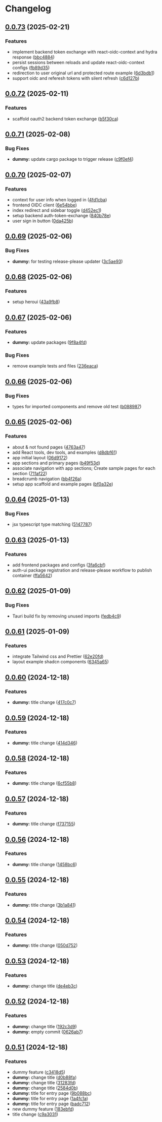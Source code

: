 # Changelog

## [0.0.73](https://github.com/szn-app/donation-app/compare/web-server@v0.0.72...web-server@v0.0.73) (2025-02-21)


### Features

* implement backend token exchange with react-oidc-context and hydra response ([bbc4884](https://github.com/szn-app/donation-app/commit/bbc488429ad7a6b53b367313b40e7c26e4ed5ccc))
* persist sessions between reloads and update react-oidc-context configs ([fb89d35](https://github.com/szn-app/donation-app/commit/fb89d35bc7911eae48449af92f72d886d86db156))
* redirection to user original url and protected route example ([6d3bdb1](https://github.com/szn-app/donation-app/commit/6d3bdb158ee0e3b794ebf305c198753fc4b20015))
* support oidc and referesh tokens with silent refresh ([c6d127b](https://github.com/szn-app/donation-app/commit/c6d127b94aecc63f214e3a55100c41948e5e6015))

## [0.0.72](https://github.com/szn-app/donation-app/compare/web-server@v0.0.71...web-server@v0.0.72) (2025-02-11)


### Features

* scaffold oauth2 backend token exchange ([b5f30ca](https://github.com/szn-app/donation-app/commit/b5f30cae485488258b1ed3fdd7184d2a11a6680e))

## [0.0.71](https://github.com/szn-app/donation-app/compare/web-server@v0.0.70...web-server@v0.0.71) (2025-02-08)


### Bug Fixes

* **dummy:** update cargo package to trigger release ([c9f0ef4](https://github.com/szn-app/donation-app/commit/c9f0ef4847d599b7064a3db43d5b834edbb18f8c))

## [0.0.70](https://github.com/szn-app/donation-app/compare/web-server@v0.0.69...web-server@v0.0.70) (2025-02-07)


### Features

* context for user info when logged in ([4fd1cba](https://github.com/szn-app/donation-app/commit/4fd1cbac5b701217fc3c16310151d078e5cf261b))
* frontend OIDC client ([6e54bbe](https://github.com/szn-app/donation-app/commit/6e54bbe0770472038a03cc60a0d51b8e5ca67b79))
* index redirect and sidebar toggle ([d452ec1](https://github.com/szn-app/donation-app/commit/d452ec1e38f2b08990479698cc2fca09c6a13359))
* setup backend auth-token-exchange ([840b78e](https://github.com/szn-app/donation-app/commit/840b78e6ada4153db568aa11434de83e14e11c07))
* user sign in button ([0da425b](https://github.com/szn-app/donation-app/commit/0da425ba92172166663987857d139177ff64f131))

## [0.0.69](https://github.com/szn-app/donation-app/compare/web-server@v0.0.68...web-server@v0.0.69) (2025-02-06)


### Bug Fixes

* **dummy:** for testing release-please updater ([3c5ae93](https://github.com/szn-app/donation-app/commit/3c5ae934a99b5b1d23edae1f5e7aead84cdb97a4))

## [0.0.68](https://github.com/szn-app/donation-app/compare/web-server@v0.0.67...web-server@v0.0.68) (2025-02-06)


### Features

* setup heroui ([43a9fb8](https://github.com/szn-app/donation-app/commit/43a9fb86c2d57d1ed59b3952bd97817e4bfb487a))

## [0.0.67](https://github.com/szn-app/donation-app/compare/web-server@v0.0.66...web-server@v0.0.67) (2025-02-06)


### Features

* **dummy:** update packages ([9f8a4fd](https://github.com/szn-app/donation-app/commit/9f8a4fd7c9afd2f487cb2a54eb72b8e654b13c3a))


### Bug Fixes

* remove example tests and files ([236eaca](https://github.com/szn-app/donation-app/commit/236eaca4fe0ace4009e49df7b005e9e94ffa4814))

## [0.0.66](https://github.com/szn-app/donation-app/compare/web-server@v0.0.65...web-server@v0.0.66) (2025-02-06)


### Bug Fixes

* types for imported components and remove old test ([b088987](https://github.com/szn-app/donation-app/commit/b088987d4145c14caec86e1692e5ceaf24d4e4a8))

## [0.0.65](https://github.com/szn-app/donation-app/compare/web-server@v0.0.64...web-server@v0.0.65) (2025-02-06)


### Features

* about & not found pages ([4763a47](https://github.com/szn-app/donation-app/commit/4763a47abfe26c226336cc6f0c8fc89d4206a56f))
* add React tools, dev tools, and examples ([d8dbf61](https://github.com/szn-app/donation-app/commit/d8dbf61549de76586f0b5fb31e6996b1da699d9e))
* app initial layout ([06d9172](https://github.com/szn-app/donation-app/commit/06d9172f5d9033c24392a45c00601dd41dff9a03))
* app sections and primary pages ([b49f53d](https://github.com/szn-app/donation-app/commit/b49f53da8f7c13c15fc153c4041cd6f9f4a2c981))
* associate navigation with app sections; Create sample pages for each section ([711af22](https://github.com/szn-app/donation-app/commit/711af224c3c3df65a17959ccd38c0386a53afe49))
* breadcrumb navigation ([bb4f26a](https://github.com/szn-app/donation-app/commit/bb4f26ad9752d27faeba9113dd6062d73967fe0f))
* setup app scaffold and example pages ([bf0a32e](https://github.com/szn-app/donation-app/commit/bf0a32e52cbf72ee33c5f4c58bb80ae0d19106ff))

## [0.0.64](https://github.com/szn-app/donation-app/compare/web-server@v0.0.63...web-server@v0.0.64) (2025-01-13)


### Bug Fixes

* jsx typescript type matching ([5147787](https://github.com/szn-app/donation-app/commit/51477879d37e194796e8bfec3d676f97b573456d))

## [0.0.63](https://github.com/szn-app/donation-app/compare/web-server@v0.0.62...web-server@v0.0.63) (2025-01-13)


### Features

* add frontend packages and configs ([3fa6cbf](https://github.com/szn-app/donation-app/commit/3fa6cbf723e071dce3788fb4ebd949fcd969edf9))
* auth-ui package registration and release-please workflow to publish container ([ffa5642](https://github.com/szn-app/donation-app/commit/ffa5642950319bab93cb4ae261cda519bc07b8d4))

## [0.0.62](https://github.com/szn-app/donation-app/compare/web-server@v0.0.61...web-server@v0.0.62) (2025-01-09)


### Bug Fixes

* Tauri build fix by removing unused imports ([fedb4c9](https://github.com/szn-app/donation-app/commit/fedb4c936994bbb2e5a12d161b58d7c086035242))

## [0.0.61](https://github.com/szn-app/donation-app/compare/web-server@v0.0.60...web-server@v0.0.61) (2025-01-09)


### Features

* integrate Tailwind css and Prettier ([62e20fd](https://github.com/szn-app/donation-app/commit/62e20fd40587d7e46fe8ef8986a7974ee25efa9e))
* layout example shadcn components ([6345a65](https://github.com/szn-app/donation-app/commit/6345a65a310ab56fb1608867592028039c83eebc))

## [0.0.60](https://github.com/szn-app/donation-app/compare/web-server@v0.0.59...web-server@v0.0.60) (2024-12-18)


### Features

* **dummy:** title change ([417c0c7](https://github.com/szn-app/donation-app/commit/417c0c78d1c908b91acc2c99bc3c5403163508d4))

## [0.0.59](https://github.com/szn-app/donation-app/compare/web-server@v0.0.58...web-server@v0.0.59) (2024-12-18)


### Features

* **dummy:** title change ([414d346](https://github.com/szn-app/donation-app/commit/414d346523b7e8b895be479e3c2cab12aec806b6))

## [0.0.58](https://github.com/szn-app/donation-app/compare/web-server@v0.0.57...web-server@v0.0.58) (2024-12-18)


### Features

* **dummy:** title change ([6cf55b8](https://github.com/szn-app/donation-app/commit/6cf55b8e9700ac8970f63ef15618f6e827095507))

## [0.0.57](https://github.com/szn-app/donation-app/compare/web-server@v0.0.56...web-server@v0.0.57) (2024-12-18)


### Features

* **dummy:** title change ([f737155](https://github.com/szn-app/donation-app/commit/f7371556a76ecab865d38eb819534f37acd902a8))

## [0.0.56](https://github.com/szn-app/donation-app/compare/web-server@v0.0.55...web-server@v0.0.56) (2024-12-18)


### Features

* **dummy:** title change ([1458bc6](https://github.com/szn-app/donation-app/commit/1458bc68d34f3ad769ef521ccfd912dff18d46b7))

## [0.0.55](https://github.com/szn-app/donation-app/compare/web-server@v0.0.54...web-server@v0.0.55) (2024-12-18)


### Features

* **dummy:** title change ([3b1a841](https://github.com/szn-app/donation-app/commit/3b1a841736adf111fcfe93a6c7cd9490d2853df6))

## [0.0.54](https://github.com/szn-app/donation-app/compare/web-server@v0.0.53...web-server@v0.0.54) (2024-12-18)


### Features

* **dummy:** title change ([050d752](https://github.com/szn-app/donation-app/commit/050d75269f4f2e8a3c098c19039624336a087520))

## [0.0.53](https://github.com/szn-app/donation-app/compare/web-server@v0.0.52...web-server@v0.0.53) (2024-12-18)


### Features

* **dummy:** change title ([de4eb3c](https://github.com/szn-app/donation-app/commit/de4eb3c43975c57bd373344f3736d67feeef4cc3))

## [0.0.52](https://github.com/szn-app/donation-app/compare/web-server@v0.0.51...web-server@v0.0.52) (2024-12-18)


### Features

* **dummy:** change title ([192c3d9](https://github.com/szn-app/donation-app/commit/192c3d918d7d7366396cb85b17e2966aecf4df7c))
* **dummy:** empty commit ([0626ab7](https://github.com/szn-app/donation-app/commit/0626ab740912a5c90a098e25ae24df8503e00772))

## [0.0.51](https://github.com/szn-app/donation-app/compare/web-server-v0.0.50...web-server@v0.0.51) (2024-12-18)


### Features

* dummy feature ([c3418d5](https://github.com/szn-app/donation-app/commit/c3418d574e61799c3f536020f72f8e2fa16318af))
* **dummy:** change title ([d0b88fa](https://github.com/szn-app/donation-app/commit/d0b88fa8873f375549daf2779713f6006cb7e17a))
* **dummy:** change title ([31283fd](https://github.com/szn-app/donation-app/commit/31283fd342f938534ed9e3d6d5315ba653076c67))
* **dummy:** change title ([2584d0b](https://github.com/szn-app/donation-app/commit/2584d0b43ffe005e6cc0dab5c4a715232d34014e))
* **dummy:** title for entry page ([9b088bc](https://github.com/szn-app/donation-app/commit/9b088bc018462dcfa7061158604fe597802a9da5))
* **dummy:** title for entry page ([1a4fc1a](https://github.com/szn-app/donation-app/commit/1a4fc1a8c2a64b17e6aa451d3aaacd5912ad565a))
* **dummy:** title for entry page ([badc712](https://github.com/szn-app/donation-app/commit/badc7129ac5ec4d35695c0dbb67fd3f0bb952046))
* new dummy feature ([183ebfd](https://github.com/szn-app/donation-app/commit/183ebfdb8e3be36903c945d63ab3ba08c135d89a))
* title change ([c9a3031](https://github.com/szn-app/donation-app/commit/c9a3031e5e06c2025e4c2ef2e5265c7eb8a3849d))
